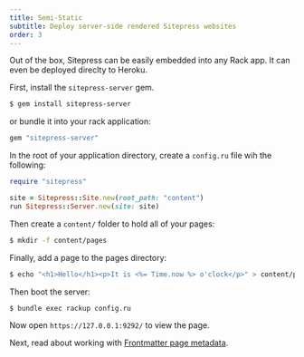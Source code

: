 ```yaml
---
title: Semi-Static
subtitle: Deploy server-side rendered Sitepress websites
order: 3
---
```


Out of the box, Sitepress can be easily embedded into any Rack app. It can even be deployed direclty to Heroku.

First, install the `sitepress-server` gem.

```bash
$ gem install sitepress-server
```

or bundle it into your rack application:

```ruby
gem "sitepress-server"
```

In the root of your application directory, create a `config.ru` file wih the following:

```ruby
require "sitepress"

site = Sitepress::Site.new(root_path: "content")
run Sitepress::Server.new(site: site)
```

Then create a `content/` folder to hold all of your pages:

```bash
$ mkdir -f content/pages
```

Finally, add a page to the pages directory:

```bash
$ echo "<h1>Hello</h1><p>It is <%= Time.now %> o'clock</p>" > content/pages/index.html.erb
```

Then boot the server:

```bash
$ bundle exec rackup config.ru
```

Now open `https://127.0.0.1:9292/` to view the page.

Next, read about working with [Frontmatter page metadata](/basics/frontmatter).
